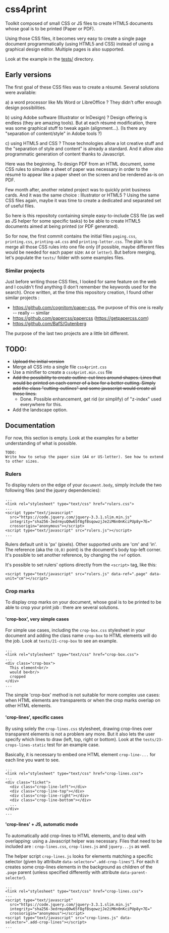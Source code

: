 # css4print

Toolkit composed of small CSS or JS files to create HTML5 documents whose goal is to be printed (Paper or PDF).

Using those CSS files, it becomes very easy to create a single page document programmatically (using HTML5 and CSS) instead of using a graphical design editor. Multiple pages is also supported.

Look at the example in the [tests/](tests/) directory.

## Early versions

The first goal of these CSS files was to create a résumé. Several solutions were available:

  a) a word processor like Ms Word or LibreOffice ? They didn't offer enough design possibilities.

  b) using Adobe software (Illustrator or InDesign) ? Design offering is endless (they are amazing tools). But at each résumé modification, there was some graphical stuff to tweak again (alignment...). (Is there any "separation of content/style" in Adobe tools ?)

  c) using HTML5 and CSS ? Those technologies allow a lot creative stuff and the "separation of style and content" is already a standard. And it allow also programmatic generation of content thanks to Javascript.

Here was the beginning. To design PDF from an HTML document, some CSS rules to simulate a sheet of paper was necessary in order to the résumé to appear like a paper sheet on the screen and be rendered as-is on PDF.

Few month after, another related project was to quickly print business cards. And it was the same choice : Illustrator or HTML5 ? Using the same CSS files again, maybe it was time to create a dedicated and separated set of useful files.

So here is this repositoty containing simple easy-to-include CSS file (as well as JS helper for some specific tasks) to be able to create HTML5 documents aimed at being printed (or PDF generated).

So for now, the first commit contains the initial files `paging.css`, `printing.css`, `printing-a4.css` and `printing-letter.css`. The plan is to merge all those CSS rules into one file only (if possible, maybe different files would be needed for each paper size: `A4` or `letter`). But before merging, let's populate the `tests/` folder with some examples files.

### Similar projects

Just before writing those CSS files, I looked for same feature on the web and I couldn't find anything (I don't remember the keywords used for the search). Once written, at the time this repository creation, I found other similar projects :
- https://github.com/cognitom/paper-css, the purpose of this one is really -- really -- similar
- https://github.com/papercss/papercss   (https://getpapercss.com)
- https://github.com/BafS/Gutenberg


The purpose of the last two projects are a little bit different.


## TODO:

- ~~Upload the initial version~~
- Merge all CSS into a single file `css4print.css`
- Use a minifier to create a `css4print.min.css` file
- ~~Add the possibility to create outline-cut lines around shapes. Lines that would be printed on each corner of a box for a better cutting. Simply add the class "cutting-outlines" and some javascript would create all those lines.~~
  - Done. Possible enhancement, get rid (or simplify) of "z-index" used everywhere for this.
- Add the landscape option.


## Documentation

For now, this section is empty. Look at the examples for a better understanding of what is possible.

```
TODO:
Write how to setup the paper size (A4 or US-letter). See how to extend to other sizes.
```




### Rulers

To display rulers on the edge of your `document.body`, simply include the two following files (and the jquery dependencies):

```
...
<link rel="stylesheet" type="text/css" href="rulers.css">
...
<script type="text/javascript"
  src="https://code.jquery.com/jquery-3.3.1.slim.min.js"
  integrity="sha256-3edrmyuQ0w65f8gfBsqowzjJe2iM6n0nKciPUp8y+7E="
  crossorigin="anonymous"></script>
<script type="text/javascript" src="rulers.js"></script>
...
```

Rulers default unit is 'px' (pixels). Other supported units are 'cm' and 'in'. The reference (aka the `(0,0)` point) is the document's body top-left corner. It's possible to set another reference, by changing the `ref` option.

It's possible to set rulers' options directly from the `<script>` tag, like this:
```
<script type="text/javascript" src="rulers.js" data-ref=".page" data-unit="cm"></script>
```

### Crop marks

To display crop marks on your document, whose goal is to be printed to be able
to crop your print job : there are several solutions.

#### 'crop-box', very simple cases

For simple use cases, including the `crop-box.css` stylesheet in your document and adding the class name `crop-box` to HTML elements will do the job. Look at `tests/21-crop-box` to see an example.

```
...
<link rel="stylesheet" type="text/css" href="crop-box.css">
...
<div class="crop-box">
  This element<br/>
  would be<br/>
  cropped
</div>
...
```

The simple 'crop-box' method is not suitable for more complex use cases: when HTML elements are transparents or when the crop marks overlap on other HTML elements.


#### 'crop-lines', specific cases

By using solely the `crop-lines.css` stylesheet, drawing crop-lines over transparent elements is not a problem any more. But it also lets the user specify which lines to draw (left, top, right or bottom). Look at the `tests/23-crops-lines-static` test for an example case.

Basically, it is necessary to embed one HTML element `crop-line-...` for each line you want to see.

```
...
<link rel="stylesheet" type="text/css" href="crop-lines.css">
...
<div class="ticket">
  <div class="crop-line-left"></div>
  <div class="crop-line-top"></div>
  <div class="crop-line-right"></div>
  <div class="crop-line-bottom"></div>
  ...
</div>
...
```

#### 'crop-lines' + JS, automatic mode

To automatically add crop-lines to HTML elements, and to deal with overlapping: using a Javascript helper was necessary. Files that need to be included are : `crop-lines.css`, `crop-lines.js` and `jquery...js` as well.

The helper script `crop-lines.js` looks for elements matching a specific selector (given by attribute `data-selector=".add-crop-lines"`). For each it creates some crop-lines elements in the background as children of the `.page` parent (unless specified differently with attribute `data-parent-selector`).

```
...
<link rel="stylesheet" type="text/css" href="crop-lines.css">
...
<script type="text/javascript"
  src="https://code.jquery.com/jquery-3.3.1.slim.min.js"
  integrity="sha256-3edrmyuQ0w65f8gfBsqowzjJe2iM6n0nKciPUp8y+7E="
  crossorigin="anonymous"></script>
<script type="text/javascript" src="crop-lines.js" data-selector=".add-crop-lines"></script>
...
```
